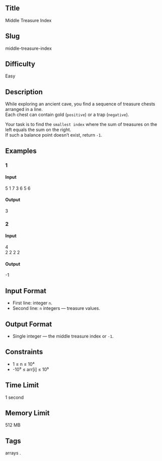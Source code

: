 ## Title

Middle Treasure Index

## Slug

middle-treasure-index

## Difficulty

Easy

## Description

While exploring an ancient cave, you find a sequence of treasure chests arranged in a line.  
Each chest can contain gold (`positive`) or a trap (`negative`).  

Your task is to find the `smallest index` where the sum of treasures on the left equals the sum on the right.  
If such a balance point doesn’t exist, return `-1`.

## Examples

### 1

#### Input

5
1 7 3 6 5 6 

#### Output
3

### 2

#### Input

4  
2 2 2 2 

#### Output
-1

## Input Format  

- First line: integer `n`.  
- Second line: `n` integers — treasure values.

## Output Format  

- Single integer — the middle treasure index or `-1`.

## Constraints  

- 1 ≤ n ≤ 10⁴  
- -10⁹ ≤ arr[i] ≤ 10⁹    

## Time Limit

1 second

## Memory Limit

512 MB

## Tags

arrays .

